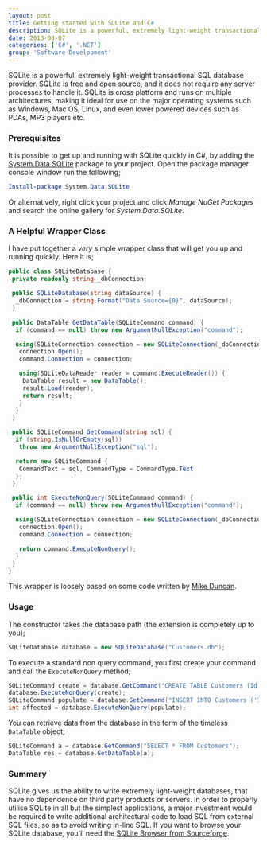 ```yaml
---
layout: post
title: Getting started with SQLite and C#
description: SQLite is a powerful, extremely light-weight transactional SQL database provider. SQLite is cross platform and runs on multiple architectures.
date: 2013-08-07
categories: ['C#', '.NET']
group: 'Software Development'
---
```


SQLite is a powerful, extremely light-weight transactional SQL database provider. SQLite is free and open source, and it does not require any server processes to handle it. SQLite is cross platform and runs on multiple architectures, making it ideal for use on the major operating systems such as Windows, Mac OS, Linux, and even lower powered devices such as PDAs, MP3 players etc.

### Prerequisites

It is possible to get up and running with SQLite quickly in C#, by adding the [System.Data.SQLite](http://www.nuget.org/packages/System.Data.SQLite 'System.Data.SQLite') package to your project. Open the package manager console window run the following;

```powershell
Install-package System.Data.SQLite
```

Or alternatively, right click your project and click _Manage NuGet Packages_ and search the online gallery for _System.Data.SQLite_.

### A Helpful Wrapper Class

I have put together a _very_ simple wrapper class that will get you up and running quickly. Here it is;

```csharp
public class SQLiteDatabase {
 private readonly string _dbConnection;

 public SQLiteDatabase(string dataSource) {
  _dbConnection = string.Format("Data Source={0}", dataSource);
 }

 public DataTable GetDataTable(SQLiteCommand command) {
  if (command == null) throw new ArgumentNullException("command");

  using(SQLiteConnection connection = new SQLiteConnection(_dbConnection)) {
   connection.Open();
   command.Connection = connection;

   using(SQLiteDataReader reader = command.ExecuteReader()) {
    DataTable result = new DataTable();
    result.Load(reader);
    return result;
   }
  }
 }

 public SQLiteCommand GetCommand(string sql) {
  if (string.IsNullOrEmpty(sql))
   throw new ArgumentNullException("sql");

  return new SQLiteCommand {
   CommandText = sql, CommandType = CommandType.Text
  };
 }

 public int ExecuteNonQuery(SQLiteCommand command) {
  if (command == null) throw new ArgumentNullException("command");

  using(SQLiteConnection connection = new SQLiteConnection(_dbConnection)) {
   connection.Open();
   command.Connection = connection;

   return command.ExecuteNonQuery();
  }
 }
}
```

This wrapper is loosely based on some code written by [Mike Duncan](http://www.mikeduncan.com/ 'Mike Duncan').

### Usage

The constructor takes the database path (the extension is completely up to you);

```csharp
SQLiteDatabase database = new SQLiteDatabase("Customers.db");
```

To execute a standard non query command, you first create your command and call the `ExecuteNonQuery` method;

```csharp
SQLiteCommand create = database.GetCommand("CREATE TABLE Customers (Id int PRIMARY KEY, Name nvarchar(256), Address nvarchar(256), PostCode nvarchar(256))");
database.ExecuteNonQuery(create);
SQLiteCommand populate = database.GetCommand("INSERT INTO Customers ('Id', 'Name', 'Address', 'PostCode') VALUES (1, 'Jon Preece', 'My House', 'NN11NN')");
int affected = database.ExecuteNonQuery(populate);
```

You can retrieve data from the database in the form of the timeless `DataTable` object;

```csharp
SQLiteCommand a = database.GetCommand("SELECT * FROM Customers");
DataTable res = database.GetDataTable(a);
```

### Summary

SQLite gives us the ability to write extremely light-weight databases, that have no dependence on third party products or servers. In order to properly utilise SQLite in all but the simplest applications, a major investment would be required to write additional architectural code to load SQL from external SQL files, so as to avoid writing in-line SQL. If you want to browse your SQLite database, you'll need the [SQLite Browser from Sourceforge](http://sourceforge.net/projects/sqlitebrowser/ 'SQLite Browser').
